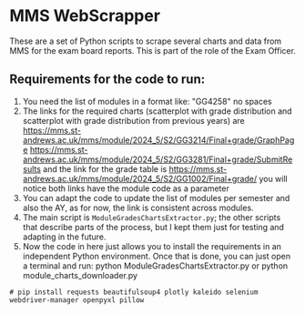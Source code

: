 # MMS WebScrapper

These are a set of Python scripts to scrape several charts and data from MMS for the exam board reports. This is part of the role of the Exam Officer.

## Requirements for the code to run:

1. You need the list of modules in a format like: "GG4258" no spaces
2. The links for the required charts (scatterplot with grade distribution and scatterplot with grade distribution from previous years) are https://mms.st-andrews.ac.uk/mms/module/2024_5/S2/GG3214/Final+grade/GraphPage https://mms.st-andrews.ac.uk/mms/module/2024_5/S2/GG3281/Final+grade/SubmitResults and the link for the grade table is https://mms.st-andrews.ac.uk/mms/module/2024_5/S2/GG1002/Final+grade/ you will notice both links have the module code as a parameter
3. You can adapt the code to update the list of modules per semester and also the AY, as for now, the link is consistent across modules.
4. The main script is `ModuleGradesChartsExtractor.py`; the other scripts that describe parts of the process, but I kept them just for testing and adapting in the future.
5. Now the code in here just allows you to install the requirements in an independent Python environment. Once that is done, you can just open a terminal and run: python ModuleGradesChartsExtractor.py or python  module_charts_downloader.py

`# pip install requests beautifulsoup4 plotly kaleido selenium webdriver-manager openpyxl pillow`
